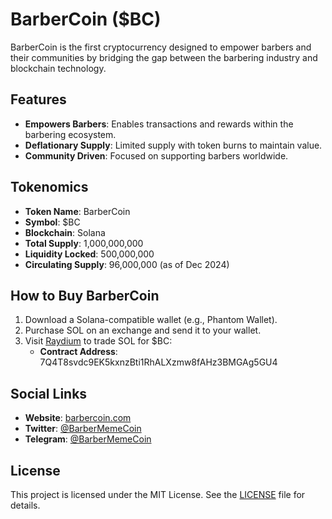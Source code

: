 # BarberCoin ($BC)

BarberCoin is the first cryptocurrency designed to empower barbers and their communities by bridging the gap between the barbering industry and blockchain technology.

## Features
- **Empowers Barbers**: Enables transactions and rewards within the barbering ecosystem.
- **Deflationary Supply**: Limited supply with token burns to maintain value.
- **Community Driven**: Focused on supporting barbers worldwide.

## Tokenomics
- **Token Name**: BarberCoin
- **Symbol**: $BC
- **Blockchain**: Solana
- **Total Supply**: 1,000,000,000
- **Liquidity Locked**: 500,000,000
- **Circulating Supply**: 96,000,000 (as of Dec 2024)

## How to Buy BarberCoin
1. Download a Solana-compatible wallet (e.g., Phantom Wallet).
2. Purchase SOL on an exchange and send it to your wallet.
3. Visit [Raydium](https://raydium.io/) to trade SOL for $BC:
   - **Contract Address**: 7Q4T8svdc9EK5kxnzBti1RhALXzmw8fAHz3BMGAg5GU4

## Social Links
- **Website**: [barbercoin.com](https://barbercoin.com)
- **Twitter**: [@BarberMemeCoin](https://twitter.com/BarberMemeCoin)
- **Telegram**: [@BarberMemeCoin](https://t.me/BarberMemeCoin)

## License
This project is licensed under the MIT License. See the [LICENSE](./LICENSE) file for details.
